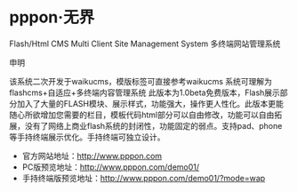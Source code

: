 pppon·无界
=====

Flash/Html CMS Multi Client Site Management System 多终端网站管理系统

申明

该系统二次开发于waikucms，模版标签可直接参考waikucms
系统可理解为flashcms+自适应+多终端内容管理系统
此版本为1.0beta免费版本，Flash展示部分加入了大量的FLASH模块、展示样式，功能强大，操作更人性化。此版本更能随心所欲增加您需要的栏目，模板代码html部分可以自由修改，功能可以自由拓展，没有了网络上商业flash系统的封闭性，功能固定的弱点。支持pad、phone等手持终端展示优化。手持终端可独立设计。

* 官方网站地址：http://www.pppon.com
* PC版预览地址：http://www.pppon.com/demo01/
* 手持终端版预览地址：http://www.pppon.com/demo01/?mode=wap

